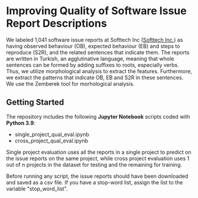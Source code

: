 # Improving Quality of Software Issue Report Descriptions

We labeled 1,041 software issue reports at Softtech Inc ([Softtech Inc.](https://softtech.com.tr/)) as having observed behaviour (OB), expected behaviour (EB) and steps to reproduce (S2R), and the related sentences that indicate them. The reports are written in Turkish, an agglutinative language, meaning that whole sentences can be formed by adding suffixes to roots, especially verbs. Thus, we utilize morphological analysis to extract the features. Furthermore, we extract the patterns that indicate OB, EB and S2R in these sentences. We use the Zemberek tool for morhological analysis. 

## Getting Started

The repository includes the following **Jupyter Notebook** scripts coded with **Python 3.9**: 

* single_project_qual_eval.ipynb
* cross_project_qual_eval.ipynb

Single project evaluation uses all the reports in a single project to predict on the issue reports on the same project, while cross project evaluation uses 1 out of n projects in the dataset for testing and the remaining for training. 

Before running any script, the issue reports should have been downloaded and saved as a csv file. If you have a stop-word list, assign the list to the variable "stop_word_list". 
